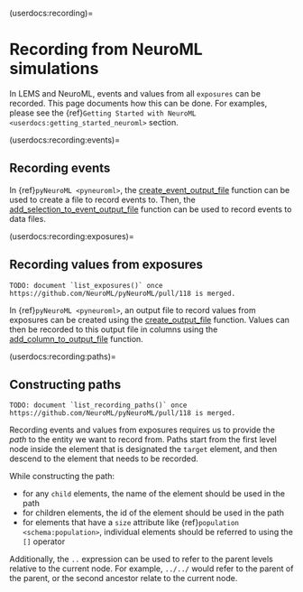 (userdocs:recording)=
# Recording from NeuroML simulations

In LEMS and NeuroML, events and values from all `exposures` can be recorded.
This page documents how this can be done.
For examples, please see the {ref}`Getting Started with NeuroML <userdocs:getting_started_neuroml>` section.

(userdocs:recording:events)=
## Recording events

In {ref}`pyNeuroML <pyneuroml>`, the [create_event_output_file](https://pyneuroml.readthedocs.io/en/development/pyneuroml.lems.html?highlight=add_selection_to_event_output_file#pyneuroml.lems.LEMSSimulation.LEMSSimulation.create_event_output_file) function can be used to create a file to record events to.
Then, the [add_selection_to_event_output_file](https://pyneuroml.readthedocs.io/en/development/pyneuroml.lems.html?highlight=add_selection_to_event_output_file#pyneuroml.lems.LEMSSimulation.LEMSSimulation.add_selection_to_event_output_file) function can be used to record events to data files.

(userdocs:recording:exposures)=
## Recording values from exposures
```{note}
TODO: document `list_exposures()` once https://github.com/NeuroML/pyNeuroML/pull/118 is merged.
```

In {ref}`pyNeuroML <pyneuroml>`, an output file to record values from exposures can be created using the [create_output_file](https://pyneuroml.readthedocs.io/en/development/pyneuroml.lems.html?highlight=add_selection_to_event_output_file#pyneuroml.lems.LEMSSimulation.LEMSSimulation.create_event_output_file) function.
Values can then be recorded to this output file in columns using the [add_column_to_output_file](https://pyneuroml.readthedocs.io/en/development/pyneuroml.lems.html?highlight=add_selection_to_event_output_file#pyneuroml.lems.LEMSSimulation.LEMSSimulation.create_event_output_file) function.

(userdocs:recording:paths)=
## Constructing paths
```{note}
TODO: document `list_recording_paths()` once https://github.com/NeuroML/pyNeuroML/pull/118 is merged.
```

Recording events and values from exposures requires us to provide the *path* to the entity we want to record from.
Paths start from the first level node inside the element that is designated the `target` element, and then descend to the element that needs to be recorded.

While constructing the path:

- for any `child` elements, the name of the element should be used in the path
- for children elements, the id of the element should be used in the path
- for elements that have a `size` attribute like {ref}`population <schema:population>`, individual elements should be referred to using the `[]` operator


Additionally, the `..` expression can be used to refer to the parent levels relative to the current node.
For example, `../../` would refer to the parent of the parent, or the second ancestor relate to the current node.
